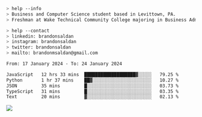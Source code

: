 ````bash
> help --info
> Business and Computer Science student based in Levittown, PA.
> Freshman at Wake Technical Community College majoring in Business Administration.
````

````bash
> help --contact
> linkedin: brandonsaldan
> instagram: brandonsaldan
> twitter: brandonsaldan
> mailto: brandonmsaldan@gmail.com
````

<!--START_SECTION:waka-->

```txt
From: 17 January 2024 - To: 24 January 2024

JavaScript   12 hrs 33 mins  ███████████████████▓░░░░░   79.25 %
Python       1 hr 37 mins    ██▓░░░░░░░░░░░░░░░░░░░░░░   10.27 %
JSON         35 mins         █░░░░░░░░░░░░░░░░░░░░░░░░   03.73 %
TypeScript   31 mins         █░░░░░░░░░░░░░░░░░░░░░░░░   03.35 %
Text         20 mins         ▓░░░░░░░░░░░░░░░░░░░░░░░░   02.13 %
```

<!--END_SECTION:waka-->

![](https://komarev.com/ghpvc/?username=brandonsaldan&color=6A8AFF)

